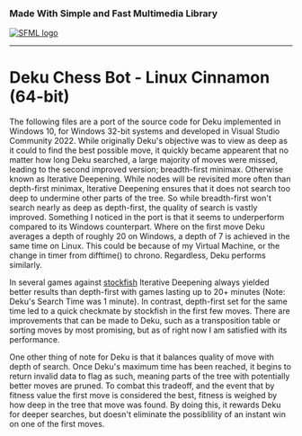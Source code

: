 ### Made With Simple and Fast Multimedia Library
[![SFML logo](https://www.sfml-dev.org/images/logo.png)](https://www.sfml-dev.org)

---

# Deku Chess Bot - Linux Cinnamon (64-bit)


The following files are a port of the source code for Deku implemented in Windows 10, for Windows 32-bit systems and developed in Visual Studio Community 2022. While originally Deku's objective was to view as deep as it could to find the best possible move, it quickly became appearent that no matter how long Deku searched, a large majority of moves were missed, leading to the second improved version; breadth-first minimax. Otherwise known as Iterative Deepening. While nodes will be revisited more often than depth-first minimax, Iterative Deepening ensures that it does not search too deep to undermine other parts of the tree. So while breadth-first won't search nearly as deep as depth-first, the quality of search is vastly improved. Something I noticed in the port is that it seems to underperform compared to its Windows counterpart. Where on the first move Deku averages a depth of roughly 20 on Windows, a depth of 7 is achieved in the same time on Linux. This could be because of my Virtual Machine, or the change in timer from difftime() to chrono. Regardless, Deku performs similarly.

In several games against [stockfish](https://listudy.org/en/play-stockfish) Iterative Deepening always yielded better results than depth-first with games lasting up to 20+ minutes (Note: Deku's Search Time was 1 minute). In contrast, depth-first set for the same time led to a quick checkmate by stockfish in the first few moves. There are improvements that can be made to Deku, such as a transposition table or sorting moves by most promising, but as of right now I am satisfied with its performance.

One other thing of note for Deku is that it balances quality of move with depth of search. Once Deku's maximum time has been reached, it begins to return invalid data to flag as such, meaning parts of the tree with potentially better moves are pruned. To combat this tradeoff, and the event that by fitness value the first move is considered the best, fitness is weighed by how deep in the tree that move was found. By doing this, it rewards Deku for deeper searches, but doesn't eliminate the possiblility of an instant win on one of the first moves.
